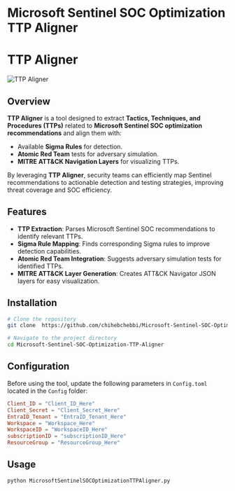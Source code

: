 # Microsoft Sentinel SOC Optimization TTP Aligner

# TTP Aligner

![TTP Aligner](https://via.placeholder.com/800x400.png?text=TTP+Aligner)

## Overview
**TTP Aligner** is a tool designed to extract **Tactics, Techniques, and Procedures (TTPs)** related to **Microsoft Sentinel SOC optimization recommendations** and align them with:
- Available **Sigma Rules** for detection.
- **Atomic Red Team** tests for adversary simulation.
- **MITRE ATT&CK Navigation Layers** for visualizing TTPs.

By leveraging **TTP Aligner**, security teams can efficiently map Sentinel recommendations to actionable detection and testing strategies, improving threat coverage and SOC efficiency.

## Features
- **TTP Extraction**: Parses Microsoft Sentinel SOC recommendations to identify relevant TTPs.
- **Sigma Rule Mapping**: Finds corresponding Sigma rules to improve detection capabilities.
- **Atomic Red Team Integration**: Suggests adversary simulation tests for identified TTPs.
- **MITRE ATT&CK Layer Generation**: Creates ATT&CK Navigator JSON layers for easy visualization.


## Installation
```bash
# Clone the repository
git clone  https://github.com/chihebchebbi/Microsoft-Sentinel-SOC-Optimization-TTP-Aligner

# Navigate to the project directory
cd Microsoft-Sentinel-SOC-Optimization-TTP-Aligner
```

## Configuration
Before using the tool, update the following parameters in `Config.toml` located in the `Config` folder:
```toml
Client_ID = "Client_ID_Here"
Client_Secret = "Client_Secret_Here"
EntraID_Tenant = "EntraID_Tenant_Here"
Workspace = "Workspace_Here"
WorkspaceID = "WorkspaceID_Here"
subscriptionID = "subscriptionID_Here"
ResourceGroup = "ResourceGroup_Here"
```

## Usage
```bash
python MicrosoftSentinelSOCOptimizationTTPAligner.py
```




